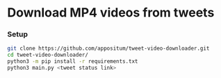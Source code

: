 # Download MP4 videos from tweets

### Setup
```bash
git clone https://github.com/appositum/tweet-video-downloader.git
cd tweet-video-downloader/
python3 -m pip install -r requirements.txt
python3 main.py <tweet status link>
```

